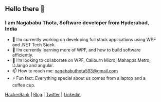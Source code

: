 ## Hello there 👋

### I am Nagababu Thota, Software developer from Hyderabad, India

- 🔭 I’m currently working on developing full stack applications using WPF and .NET Tech Stack.
- 🌱 I’m currently learning more of WPF, and how to build software efficiently.
- 👯 I’m looking to collaborate on WPF, Caliburn Micro, Mahapps.Metro, DJango and angular.
- 📫 How to reach me: nagababuthota593@gmail.com
- ⚡ Fun fact: Everything special about us comes from a laptop and a coffee cup.


[HackerRank](https://www.hackerrank.com/n18BQ1A05K3) | [Blog](https://nagababuthota984.hashnode.dev/) | [Twitter](https://twitter.com/nb_thota) | [Linkedin](https://www.linkedin.com/in/nagababu-thota-557173181/)



